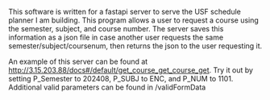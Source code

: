 This software is written for a fastapi server to serve the USF schedule planner I am building. This program allows a user to request a course using the semester, subject, and course number. The server saves this information as a json file in case another user requests the same semester/subject/coursenum, then returns the json to the user requesting it.

An example of this server can be found at http://3.15.203.88/docs#/default/get_course_get_course_get. Try it out by setting P_Semester to 202408, P_SUBJ to ENC, and P_NUM to 1101. Additional valid parameters can be found in /validFormData
